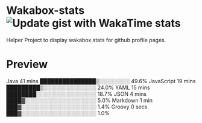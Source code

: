  # Wakabox-stats ![Update gist with WakaTime stats](https://github.com/underwindfall/wakabox-stats/workflows/Update%20gist%20with%20WakaTime%20stats/badge.svg)

  Helper Project to display wakabox stats for github profile pages. 
 # Preview 
 Java               41 mins  ███████████████▒░░░░░░░░  49.6%
JavaScript         19 mins  █████████▒░░░░░░░░░░░░░░  24.0%
YAML               15 mins  ████████░░░░░░░░░░░░░░░░  18.7%
JSON                4 mins  ████▓░░░░░░░░░░░░░░░░░░░   5.0%
Markdown             1 min  ███▓░░░░░░░░░░░░░░░░░░░░   1.4%
Groovy              0 secs  ███▓░░░░░░░░░░░░░░░░░░░░   1.0%
